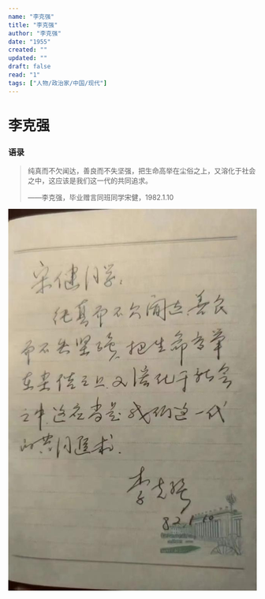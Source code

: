 ```yaml
---
name: "李克强"
title: "李克强"
author: "李克强"
date: "1955"
created: ""
updated: ""
draft: false
read: "1"
tags: ["人物/政治家/中国/现代"]
---
```


# 李克强

### 语录

> 纯真而不欠闻达，善良而不失坚强，把生命高举在尘俗之上，又溶化于社会之中，这应该是我们这一代的共同追求。
>
> ——李克强，毕业赠言同班同学宋健，1982.1.10

![](../assets/image/li.jpg)
